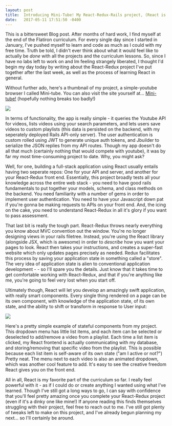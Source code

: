 ```yaml
---
layout: post
title:  Introducing Mini-Tube! My React-Redux-Rails project, (React is awesome).
date:   2017-05-11 17:51:50 -0400
---
```



This is a bittersweet Blog post. After months of hard work, I find myself at the end of the Flatiron curriculum. For every single day since I started in January, I've pushed myself to learn and code as much as I could with my free time. Truth be told, I didn't ever think about what it would feel like to actually be *done* with all the projects and the curriculum lessons. So, since I have no labs left to work on and Im feeling strangely liberated, I thought I'd begin my day today by writing about the React-Redux project I've put together after the last week, as well as the process of learning React in general.

Without further ado, here's a thumbnail of my project, a simple-youtube browser I called Mini-tube. You can also visit the site yourself at...  [Mini-tube!](https://mini-tube-client.herokuapp.com/ ) (hopefully nothing breaks too badly!)

![](http://i.imgur.com/KFmYbGZh.jpg?1)

In terms of functionality, the app is really simple - it queries the Youtube API for videos, lists videos using your search parameters, and lets users save videos to custom playlists (this data is persisted on the backend, with my seperately deployed Rails API-only server). The user authentication is custom rolled using JWT to generate unique auth tokens, and Jbuilder to serialize the JSON replies from my API routes. Though my app doesn't do all that much (certainly nothing that would compete with youtube), it was by far my most time-consuming project to date. Why, you might ask?

Well, for one, building a full-stack application using React usually entails having two seperate repos: One for your API and server, and another for your React-Redux front end. Essentially, this project broadly tests all your knowledge across the entire web stack - you need to have good rails fundamentals to put together your models, schema, and class methods on the backend. You need familiarity with a number of gems in order to implement user authentication. You need to have your Javascript down pat if you're gonna be making requests to APIs on your front end. And, the icing on the cake, you need to understand React-Redux in all it's glory if you want to pass assessment. 

That last bit is really the tough part. React-Redux throws nearly everything you know about MVC convention out the window. You're no longer designing views in your rails filetree. Instead, you're using the React library (alongside JSX, which is awesome) in order to *describe* how you want your pages to look. React then takes your instructions, and creates a super-fast website which only updates pages precisely as needed. Redux facilitates this process by saving your application state in something called a "store". The very idea of application state is alien to conventional application development - - so I'll spare you the details. Just know that it takes time to get comfortable working with React-Redux, and that if you're anything like me, you're going to feel very lost when you start off.

Ultimately though, React will let you develop an amazingly swift application, with really smart components. Every single thing rendered on a page can be its own component, with knowledge of the application state, of its own state, and the ability to shift or transform in response to User input:

![](http://i.imgur.com/gf3lTHuh.jpg)

Here's a pretty simple example of stateful components from my project. This dropdown menu has little list items, and each item can be selected or deselected to add/remove a video from a playlist. Each time a list item is clicked, my React frontend is actually communicating with my database, and storing/removing that specific video from the playlist. This is possible because each list item is self-aware of its own state ("am I active or not?") Pretty neat. The menu next to each video is also an animated dropdown, which was another cool feature to add. It's easy to see the creative freedom React gives you on the front end.

All in all, React is my favorite part of the curriculum so far. I really feel powerful with it - as if I could do or create anything I wanted using what I've learned. Though I've still got a long ways to go, I can say with confidence that you'll feel pretty amazing once you complete your React-Redux project (even if it's a dinky one like mine!) If anyone reading this finds themselves struggling with their project, feel free to reach out to me. I've still got plenty of tweaks left to make on this project, and I've already begun planning my next... so I'll certainly be around.
